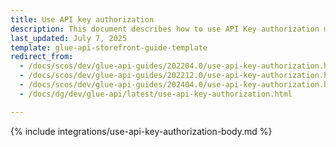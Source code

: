 ```yaml
---
title: Use API key authorization
description: This document describes how to use API Key authorization mechanism in Spryker.
last_updated: July 7, 2025
template: glue-api-storefront-guide-template
redirect_from:
  - /docs/scos/dev/glue-api-guides/202204.0/use-api-key-authorization.html
  - /docs/scos/dev/glue-api-guides/202212.0/use-api-key-authorization.html
  - /docs/scos/dev/glue-api-guides/202404.0/use-api-key-authorization.html
  - /docs/dg/dev/glue-api/latest/use-api-key-authorization.html

---
```


{% include integrations/use-api-key-authorization-body.md %}
